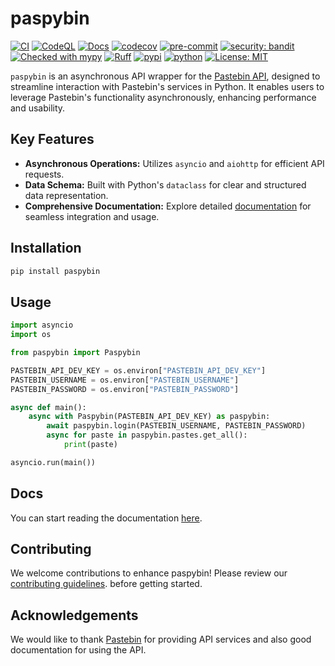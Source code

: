 # paspybin

[![CI](https://github.com/kiraware/paspybin/workflows/ci/badge.svg)](https://github.com/kiraware/paspybin/actions/workflows/ci.yml)
[![CodeQL](https://github.com/kiraware/paspybin/workflows/CodeQL/badge.svg)](https://github.com/kiraware/paspybin/actions/workflows/codeql.yml)
[![Docs](https://readthedocs.org/projects/paspybin/badge/?version=latest)](https://paspybin.readthedocs.io/en/latest/?badge=latest)
[![codecov](https://codecov.io/gh/kiraware/paspybin/graph/badge.svg?token=PH6EUFT4V0)](https://codecov.io/gh/kiraware/paspybin)
[![pre-commit](https://img.shields.io/badge/pre--commit-enabled-brightgreen?logo=pre-commit&logoColor=white)](https://github.com/pre-commit/pre-commit)
[![security: bandit](https://img.shields.io/badge/security-bandit-yellow.svg)](https://github.com/PyCQA/bandit)
[![Checked with mypy](http://www.mypy-lang.org/static/mypy_badge.svg)](http://mypy-lang.org/)
[![Ruff](https://img.shields.io/endpoint?url=https://raw.githubusercontent.com/astral-sh/ruff/main/assets/badge/v2.json)](https://github.com/astral-sh/ruff)
[![pypi](https://img.shields.io/pypi/v/paspybin.svg)](https://pypi.org/project/paspybin/)
[![python](https://img.shields.io/pypi/pyversions/paspybin.svg)](https://pypi.org/project/paspybin/)
[![License: MIT](https://img.shields.io/badge/license-MIT-blue.svg)](https://opensource.org/license/MIT/)

`paspybin` is an asynchronous API wrapper for the
[Pastebin API](https://pastebin.com/doc_api), designed to streamline
interaction with Pastebin's services in Python. It enables users to
leverage Pastebin's functionality asynchronously, enhancing performance
and usability.

## Key Features

- **Asynchronous Operations:** Utilizes `asyncio` and `aiohttp` for efficient API requests.
- **Data Schema:** Built with Python's `dataclass` for clear and structured data representation.
- **Comprehensive Documentation:** Explore detailed [documentation](https://paspybin.readthedocs.io/en/latest/) for seamless integration and usage.

## Installation

```bash
pip install paspybin
```

## Usage

```python
import asyncio
import os

from paspybin import Paspybin

PASTEBIN_API_DEV_KEY = os.environ["PASTEBIN_API_DEV_KEY"]
PASTEBIN_USERNAME = os.environ["PASTEBIN_USERNAME"]
PASTEBIN_PASSWORD = os.environ["PASTEBIN_PASSWORD"]

async def main():
    async with Paspybin(PASTEBIN_API_DEV_KEY) as paspybin:
        await paspybin.login(PASTEBIN_USERNAME, PASTEBIN_PASSWORD)
        async for paste in paspybin.pastes.get_all():
            print(paste)

asyncio.run(main())
```

## Docs

You can start reading the documentation [here](https://paspybin.readthedocs.io/en/latest/).

## Contributing

We welcome contributions to enhance paspybin! Please review our
[contributing guidelines](https://paspybin.readthedocs.io/en/latest/how-to-guides/#contributing).
before getting started.

## Acknowledgements

We would like to thank [Pastebin](https://pastebin.com/)
for providing API services and also good documentation for
using the API.
